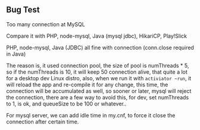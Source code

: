 ## Bug Test

Too many connection at MySQL


Compare it with PHP, node-mysql, Java (mysql jdbc), HikariCP, Play!Slick 

PHP, node-mysql, Java (JDBC) all fine with connection (conn.close required in Java)


The reason is, it used connection pool, the size of pool is numThreads * 5, so if the numThreads is 10, it will keep 50 connection alive, that quite a lot for a desktop dev Linux distro, also, when we run it with `activiator ~run`, it will reload the app and re-compile it for any change, this time, the connection will be accumulated as well, so sooner or later, mysql will reject the connection, there are a few way to avoid this, for dev, set numThreads to 1, is ok, and queueSize to be 100 or whatever..

For mysql server, we can add idle time in my.cnf, to force it close the connection after certain time.
